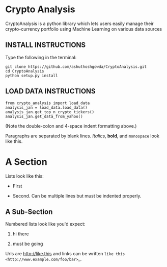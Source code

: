 # Crypto Analysis

CryptoAnalysis is a python library which lets users easily manage their
crypto-currency portfolio using Machine Learning on various data sources

## INSTALL INSTRUCTIONS
Type the following in the terminal:

    git clone https://github.com/ashuthoshgowda/CryptoAnalysis.git
    cd CryptoAnalysis
    python setup.py install


## LOAD DATA INSTRUCTIONS

    from crypto_analysis import load_data
    analysis_jan = load_data.load_data()
    analysis_jan.get_top_n_crypto_tickers()
    analysis_jan.get_data_from_yahoo()


(Note the double-colon and 4-space indent formatting above.)

Paragraphs are separated by blank lines. *Italics*, **bold**,
and ``monospace`` look like this.


A Section
=========

Lists look like this:

* First

* Second. Can be multiple lines
  but must be indented properly.

A Sub-Section
-------------

Numbered lists look like you'd expect:

1. hi there

2. must be going

Urls are http://like.this and links can be
written `like this <http://www.example.com/foo/bar>`_.

